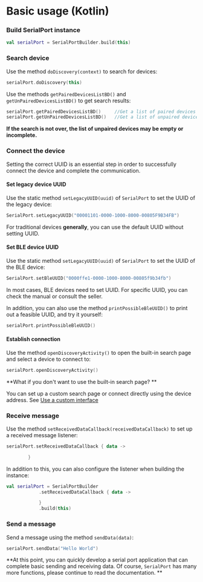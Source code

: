 # Basic usage (Kotlin)

### Build SerialPort instance

```Kotlin
val serialPort = SerialPortBuilder.build(this)
```
### Search device

Use the method `doDiscovery(context)` to search for devices:
```kotlin
serialPort.doDiscovery(this)
```

Use the methods `getPairedDevicesListBD()` and `getUnPairedDevicesListBD()` to get search results:


```kotlin
serialPort.getPairedDevicesListBD()		//Get a list of paired devices
serialPort.getUnPairedDevicesListBD()	//Get a list of unpaired devices
```
**If the search is not over, the list of unpaired devices may be empty or incomplete.**

### Connect the device

Setting the correct UUID is an essential step in order to successfully connect the device and complete the communication.

#### Set legacy device UUID

Use the static method `setLegacyUUID(uuid)` of `SerialPort` to set the UUID of the legacy device:


```kotlin
SerialPort.setLegacyUUID("00001101-0000-1000-8000-00805F9B34FB")
```

For traditional devices **generally**, you can use the default UUID without setting UUID.


#### Set BLE device UUID

Use the static method `setLegacyUUID(uuid)` of `SerialPort` to set the UUID of the BLE device:


```kotlin
SerialPort.setBleUUID("0000ffe1-0000-1000-8000-00805f9b34fb")
```

In most cases, BLE devices need to set UUID. For specific UUID, you can check the manual or consult the seller.

In addition, you can also use the method `printPossibleBleUUID()` to print out a feasible UUID, and try it yourself:

```kotlin
serialPort.printPossibleBleUUID()
```

#### Establish connection

Use the method `openDiscoveryActivity()` to open the built-in search page and select a device to connect to:


```kotlin
serialPort.openDiscoveryActivity()
```

**What if you don't want to use the built-in search page? **

You can set up a custom search page or connect directly using the device address. See [Use a custom interface](./discovery_connect_kotlin.html#id3)

### Receive message

Use the method `setReceivedDataCallback(receivedDataCallback)` to set up a received message listener:

```kotlin
serialPort.setReceivedDataCallback { data ->

        }
```

In addition to this, you can also configure the listener when building the instance:

```kotlin
val serialPort = SerialPortBuilder
            .setReceivedDataCallback { data ->

            }
            .build(this)
```

### Send a message

Send a message using the method `sendData(data)`:

```kotlin
serialPort.sendData("Hello World")
```

**At this point, you can quickly develop a serial port application that can complete basic sending and receiving data. Of course, `SerialPort` has many more functions, please continue to read the documentation. **

